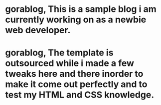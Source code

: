 # gorablog, This is a sample blog i am currently working on as a newbie web developer. 
# gorablog, The template is outsourced while i made a few tweaks here and there inorder to make it come out perfectly and to test my HTML and CSS knowledge.
